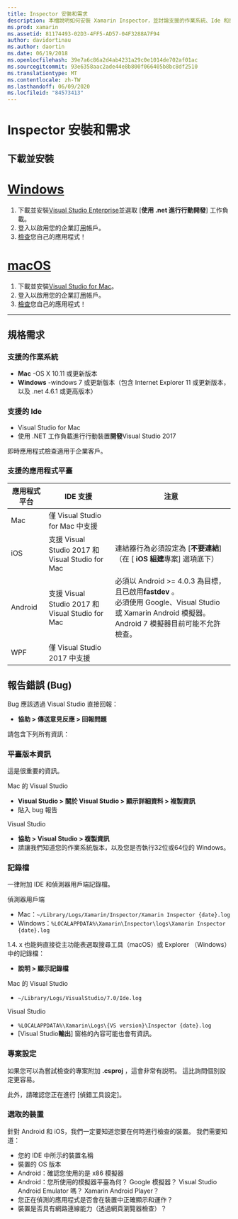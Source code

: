 ```yaml
---
title: Inspector 安裝和需求
description: 本檔說明如何安裝 Xamarin Inspector，並討論支援的作業系統、Ide 和應用程式平臺。
ms.prod: xamarin
ms.assetid: 81174493-02D3-4FF5-AD57-04F3288A7F94
author: davidortinau
ms.author: daortin
ms.date: 06/19/2018
ms.openlocfilehash: 39e7a6c86a2d4ab4231a29c0e1014de702af01ac
ms.sourcegitcommit: 93e6358aac2ade44e8b800f066405b8bc8df2510
ms.translationtype: MT
ms.contentlocale: zh-TW
ms.lasthandoff: 06/09/2020
ms.locfileid: "84573413"
---
```

# <a name="inspector-installation-and-requirements"></a>Inspector 安裝和需求

## <a name="download-and-installation"></a>下載並安裝

# <a name="windows"></a>[Windows](#tab/windows)

1. 下載並安裝[Visual Studio Enterprise](https://visualstudio.microsoft.com/vs/)並選取 [**使用 .net 進行行動開發**] 工作負載。
1. 登入以啟用您的企業訂[用](https://docs.microsoft.com/visualstudio/ide/signing-in-to-visual-studio)帳戶。
1. [檢查](~/tools/inspector/inspect.md)您自己的應用程式！

# <a name="macos"></a>[macOS](#tab/macos)

1. 下載並安裝[Visual Studio for Mac](https://visualstudio.microsoft.com/vs/mac/)。
1. 登入以啟用您的企業訂[用](https://docs.microsoft.com/visualstudio/mac/activation)帳戶。
1. [檢查](~/tools/inspector/inspect.md)您自己的應用程式！

-----

## <a name="requirements"></a>規格需求

### <a name="supported-operating-systems"></a>支援的作業系統

- **Mac** -OS X 10.11 或更新版本
- **Windows** -windows 7 或更新版本（包含 Internet Explorer 11 或更新版本，以及 .net 4.6.1 或更高版本）

### <a name="supported-ides"></a>支援的 Ide

- Visual Studio for Mac
- 使用 .NET 工作負載進行行動裝置**開發**Visual Studio 2017

即時應用程式檢查適用于企業客戶。

<a name="supported-platforms"></a>

### <a name="supported-app-platforms"></a>支援的應用程式平臺

|應用程式平台|IDE 支援|注意|
|--- |--- |--- |
|Mac|僅 Visual Studio for Mac 中支援|
|iOS|支援 Visual Studio 2017 和 Visual Studio for Mac| 連結器行為必須設定為 [**不要連結**] （在 [ **iOS 組建**專案] 選項底下） |
|Android|支援 Visual Studio 2017 和 Visual Studio for Mac|必須以 Android >= 4.0.3 為目標，且已啟用**fastdev** 。<br />必須使用 Google、Visual Studio 或 Xamarin Android 模擬器。 Android 7 模擬器目前可能不允許檢查。|
|WPF|僅 Visual Studio 2017 中支援|

<a name="reporting-bugs"></a>

## <a name="reporting-bugs"></a>報告錯誤 (Bug)

Bug 應該透過 Visual Studio 直接回報：

- **協助 > 傳送意見反應 > 回報問題**

請包含下列所有資訊：

### <a name="platform-version-information"></a>平臺版本資訊

這是很重要的資訊。

Mac 的 Visual Studio

- **Visual Studio > 關於 Visual Studio > 顯示詳細資料 > 複製資訊**
- 貼入 bug 報告

Visual Studio

- **協助 > Visual Studio > 複製資訊**
- 請讓我們知道您的作業系統版本，以及您是否執行32位或64位的 Windows。

### <a name="log-files"></a>記錄檔

一律附加 IDE 和偵測器用戶端記錄檔。

偵測器用戶端

- Mac：`~/Library/Logs/Xamarin/Inspector/Xamarin Inspector {date}.log`
- Windows：`%LOCALAPPDATA%\Xamarin\Inspector\logs\Xamarin Inspector {date}.log`

1.4. x 也能夠直接從主功能表選取搜尋工具（macOS）或 Explorer （Windows）中的記錄檔：

- **說明 > 顯示記錄檔**

Mac 的 Visual Studio

- `~/Library/Logs/VisualStudio/7.0/Ide.log`

Visual Studio

- `%LOCALAPPDATA%\Xamarin\Logs\{VS version}\Inspector {date}.log`
- [Visual Studio**輸出**] 窗格的內容可能也會有資訊。

### <a name="project-settings"></a>專案設定

如果您可以為嘗試檢查的專案附加 **.csproj** ，這會非常有説明。 這比詢問個別設定更容易。

此外，請確認您正在進行 [偵錯工具設定]。

### <a name="selected-devices"></a>選取的裝置

針對 Android 和 iOS，我們一定要知道您要在何時進行檢查的裝置。 我們需要知道：

- 您的 IDE 中所示的裝置名稱
- 裝置的 OS 版本
- Android：確認您使用的是 x86 模擬器
- Android：您所使用的模擬器平臺為何？ Google 模擬器？ Visual Studio Android Emulator 嗎？ Xamarin Android Player？
- 您正在偵測的應用程式是否會在裝置中正確顯示和運作？
- 裝置是否具有網路連線能力（透過網頁瀏覽器檢查）？

[client-bugs]: https://github.com/Microsoft/workbooks/issues/new

